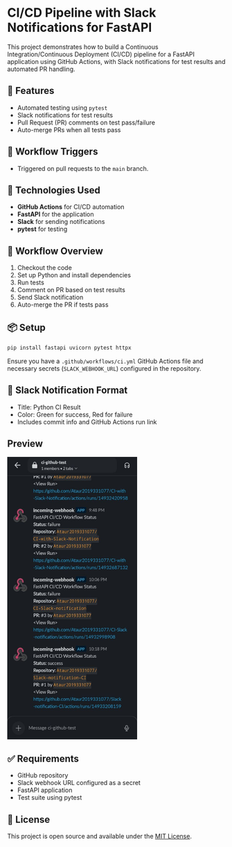 
# CI/CD Pipeline with Slack Notifications for FastAPI

This project demonstrates how to build a Continuous Integration/Continuous Deployment (CI/CD) pipeline for a FastAPI application using GitHub Actions, with Slack notifications for test results and automated PR handling.

## 🚀 Features

- Automated testing using `pytest`
- Slack notifications for test results
- Pull Request (PR) comments on test pass/failure
- Auto-merge PRs when all tests pass

## 🧪 Workflow Triggers

- Triggered on pull requests to the `main` branch.

## 🔧 Technologies Used

- **GitHub Actions** for CI/CD automation
- **FastAPI** for the application
- **Slack** for sending notifications
- **pytest** for testing

## 🔁 Workflow Overview

1. Checkout the code
2. Set up Python and install dependencies
3. Run tests
4. Comment on PR based on test results
5. Send Slack notification
6. Auto-merge the PR if tests pass

## 📦 Setup

```bash
pip install fastapi uvicorn pytest httpx
```

Ensure you have a `.github/workflows/ci.yml` GitHub Actions file and necessary secrets (`SLACK_WEBHOOK_URL`) configured in the repository.

## 🔔 Slack Notification Format

- Title: Python CI Result
- Color: Green for success, Red for failure
- Includes commit info and GitHub Actions run link

## Preview
<img src="./images/look.jpg" alt="Description of the image" width="300" height="650">

## ✅ Requirements

- GitHub repository
- Slack webhook URL configured as a secret
- FastAPI application
- Test suite using pytest

## 📄 License

This project is open source and available under the [MIT License](LICENSE.md).

